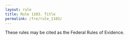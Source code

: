 ```yaml
---
layout: rule
title: Rule 1103. Title
permalink: /fre/rule_1103/
---
```


These rules may be cited as the Federal Rules of Evidence.